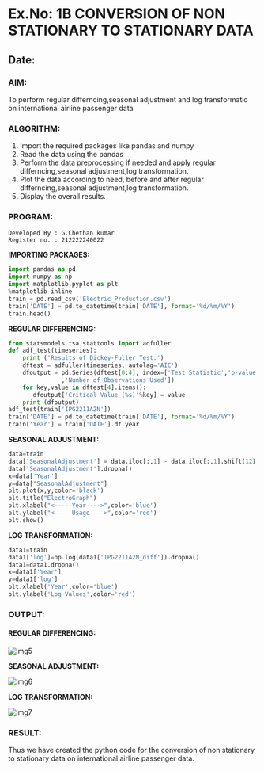 # Ex.No: 1B                     CONVERSION OF NON STATIONARY TO STATIONARY DATA
## Date: 

### AIM:
To perform regular differncing,seasonal adjustment and log transformatio on international airline passenger data
### ALGORITHM:
1. Import the required packages like pandas and numpy
2. Read the data using the pandas
3. Perform the data preprocessing if needed and apply regular differncing,seasonal adjustment,log transformation.
4. Plot the data according to need, before and after regular differncing,seasonal adjustment,log transformation.
5. Display the overall results.
### PROGRAM:
```
Developed By : G.Chethan kumar
Register no. : 212222240022
```
<b>IMPORTING PACKAGES:</b>
```python
import pandas as pd
import numpy as np
import matplotlib.pyplot as plt
%matplotlib inline
train = pd.read_csv('Electric_Production.csv')
train['DATE'] = pd.to_datetime(train['DATE'], format='%d/%m/%Y')
train.head()
```
<b>REGULAR DIFFERENCING:</b>
```python
from statsmodels.tsa.stattools import adfuller
def adf_test(timeseries):
    print ('Results of Dickey-Fuller Test:')
    dftest = adfuller(timeseries, autolag='AIC')
    dfoutput = pd.Series(dftest[0:4], index=['Test Statistic','p-value','#Lags Used'
               ,'Number of Observations Used'])
    for key,value in dftest[4].items():
       dfoutput['Critical Value (%s)'%key] = value
    print (dfoutput)
adf_test(train['IPG2211A2N'])
train['DATE'] = pd.to_datetime(train['DATE'], format='%d/%m/%Y')
train['Year'] = train['DATE'].dt.year
```
<b>SEASONAL ADJUSTMENT:</b>
```python
data=train
data['SeasonalAdjustment'] = data.iloc[:,1] - data.iloc[:,1].shift(12)
data['SeasonalAdjustment'].dropna()
x=data['Year']
y=data["SeasonalAdjustment"]
plt.plot(x,y,color='black')
plt.title("ElectroGraph")
plt.xlabel("<-----Year---->",color='blue')
plt.ylabel("<-----Usage---->",color='red')
plt.show()
```
<b>LOG TRANSFORMATION:</b>
```python
data1=train
data1['log']=np.log(data1['IPG2211A2N_diff']).dropna()
data1=data1.dropna()
x=data1['Year']
y=data1['log']
plt.xlabel('Year',color='blue')
plt.ylabel('Log Values',color='red')
```
### OUTPUT:

#### REGULAR DIFFERENCING:

![img5](https://github.com/user-attachments/assets/dd85b521-bc77-4257-a39d-437970c72ea7)

<b>SEASONAL ADJUSTMENT:</b>

![img6](https://github.com/user-attachments/assets/61d074ad-f5db-4c1f-82fe-40d275bfaf81)


<b>LOG TRANSFORMATION:</b>

![img7](https://github.com/user-attachments/assets/d78e4497-0eaf-4b40-843c-69afafb7a304)


### RESULT:
Thus we have created the python code for the conversion of non stationary to stationary data on international airline passenger data.
